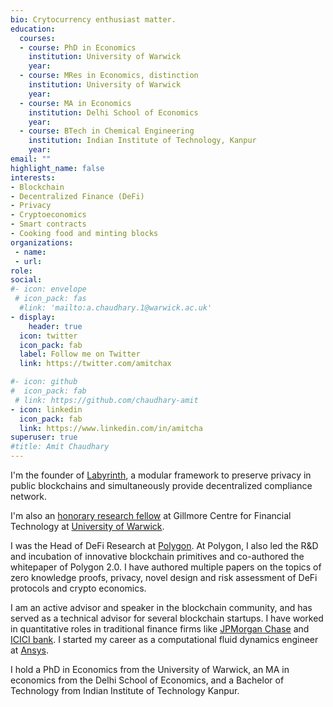 ```yaml
---
bio: Crytocurrency enthusiast matter.
education:
  courses:
  - course: PhD in Economics
    institution: University of Warwick
    year:
  - course: MRes in Economics, distinction 
    institution: University of Warwick
    year: 
  - course: MA in Economics
    institution: Delhi School of Economics
    year: 
  - course: BTech in Chemical Engineering 
    institution: Indian Institute of Technology, Kanpur 
    year: 
email: ""
highlight_name: false
interests:
- Blockchain
- Decentralized Finance (DeFi)
- Privacy
- Cryptoeconomics
- Smart contracts
- Cooking food and minting blocks
organizations:
 - name: 
 - url:
role: 
social:
#- icon: envelope
 # icon_pack: fas
  #link: 'mailto:a.chaudhary.1@warwick.ac.uk'
- display:
    header: true
  icon: twitter
  icon_pack: fab
  label: Follow me on Twitter
  link: https://twitter.com/amitchax

#- icon: github
#  icon_pack: fab
 # link: https://github.com/chaudhary-amit
- icon: linkedin
  icon_pack: fab
  link: https://www.linkedin.com/in/amitcha
superuser: true
#title: Amit Chaudhary
---
```


I'm the founder of [Labyrinth](https://labyrinth.ac/), a modular framework to preserve privacy in public blockchains and simultaneously provide decentralized compliance network.

I'm also an [honorary research fellow](https://www.wbs.ac.uk/about/person/CHAUDHARY/) at Gillmore Centre for Financial Technology at [University of Warwick](https://www.wbs.ac.uk/research/research-centres-and-networks/gillmore-centre-financial-technology/). 

I was the Head of DeFi Research at [Polygon](https://polygon.technology/). At Polygon, I also led the R&D and incubation of innovative blockchain primitives and co-authored the whitepaper of Polygon 2.0. I have authored multiple papers on the topics of zero knowledge proofs, privacy, novel design and risk assessment of DeFi protocols and crypto economics. 

I am an active advisor and speaker in the blockchain  community, and has served as a technical advisor for several blockchain startups. 
I have worked in quantitative roles in traditional finance firms like [JPMorgan Chase](https://www.jpmorganchase.com/) and [ICICI bank](https://www.icicibank.com/). I started my career as a computational fluid dynamics engineer at [Ansys](https://www.ansys.com/en-gb/products/fluids/ansys-fluent).

I hold a PhD in Economics from the University of Warwick, an MA in economics from the Delhi School of Economics, and a Bachelor of Technology from Indian Institute of Technology Kanpur.

<!-- the text 

My research interest lies in cryptocurrencies and blockchain technologies focused on Decentralized Finance (DeFi), analyses of incentives in protocols, cryptocurrency adoption, smart contracts, and tokenomics.

I am a Research Fellow at [Gillmore Centre for Financial Technology](https://www.wbs.ac.uk/research/research-centres-and-networks/gillmore-centre-financial-technology/). Previosly I lead the research and development of DeFi protocols and spearheaded the design of blockchain economic models at [Polygon](https://polygon.technology/). I have worked in quantitative roles in traditional finance firms like [JPMorgan Chase](https://www.jpmorganchase.com/) and [ICICI bank](https://www.icicibank.com/). I started my career as a computational fluid dynamics engineer at [Ansys](https://www.ansys.com/en-gb/products/fluids/ansys-fluent).

I hold a PhD in Economics from the University of Warwick, an MA in economics from the Delhi School of Economics, and a Bachelor of Technology from IIT Kanpur.


My research shows that transparent [quantitative models](/publication/market_risk/) can be built to make the DeFi protocols financially stable. The risk assessment simulations can be used to design better DeFi protocols e.g. [liquidation](/publication/toxic_liquidations/) logic in Lending protocols. I have worked on [stablecoins](/publication/vox_stablecoin/) design. My work shows how blockchain scaling solutions make [decentralized exchanges](/publication/dex_polygon/) a viable alternative to CLOB-based centralized exchanges.  My research also explores the fundamental determinant of [interest rates](publication/compound_carry_trade/) in the cryptocurrency market. I am  working on the incentive design of a multi-chain ecosystem with exponential scaling capacity that aims to provide a decentralized internet infrastructure. 
-->

<!--{{< icon name="download" pack="fas" >}} Download my {{< staticref "media/cv_amit_chaudhary.pdf" "newtab" >}}resumé{{< /staticref >}}.*/}} -->

